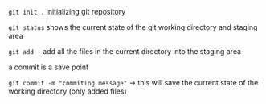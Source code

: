 `git init .` initializing git repository

`git status` shows the current state of the git working directory and staging area

`git add .` add all the files in the current directory into the staging area

a commit is a save point

`git commit -m "commiting message"`   -> this will save the current state of the working directory (only added files) 
